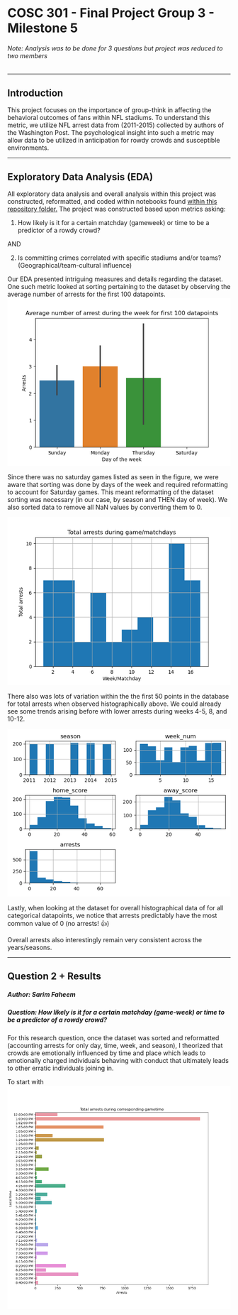 # COSC 301 - Final Project Group 3 - Milestone 5 
###### *Note: Analysis was to be done for 3 questions but project was reduced to two members*
---
## Introduction

This project focuses on the importance of group-think in affecting the behavioral outcomes of fans within NFL stadiums. To understand this metric, we utilize NFL arrest data from (2011-2015) collected by authors of the Washington Post. The psychological insight into such a metric may allow data to be utilized in anticipation for rowdy crowds and susceptible environments.

--- 

## Exploratory Data Analysis (EDA)

All exploratory data analysis and overall analysis within this project was constructed, reformatted, and coded within notebooks found [within this repository folder.](https://github.com/ubco-W2022T1-cosc301/project-group03/tree/main/notebooks) The project was constructed based upon metrics asking:
1. How likely is it for a certain matchday (gameweek) or time to be a predictor of a rowdy crowd? 

AND

2. Is committing crimes correlated with specific stadiums and/or teams? (Geographical/team-cultural influence)

Our EDA presented intriguing measures and details regarding the dataset. One such metric looked at sorting pertaining to the dataset by observing the average number of arrests for the first 100 datapoints. 
![Figure 1. Average number of arrests during the week for first 100 datapoints](images\\EDA1analysis3.png) 

Since there was no saturday games listed as seen in the figure, we were aware that sorting was done by days of the week and required reformatting to account for Saturday games. This meant reformatting of the dataset sorting was necessary (in our case, by season and THEN day of week). We also sorted data to remove all NaN values by converting them to 0.

![Figure 2. Total number of arrests during  gameweeks for first 50 datapoints](images\\EDA2analysis3.png)

There also was lots of variation within the the first 50 points in the database for total arrests when observed histographically above. We could already see some trends arising before with lower arrests during weeks 4-5, 8, and 10-12.

![Figure 3. Total number of arrests during  gameweeks for first 50 datapoints](images\\EDA3analysis3.png)

Lastly, when looking at the dataset for overall histographical data of for all categorical datapoints, we notice that arrests predictably have the most common value of 0 (no arrests! 👍)

Overall arrests also interestingly remain very consistent across the years/seasons.

---

## Question 2 + Results

##### Author: Sarim Faheem 

##### Question: How likely is it for a certain matchday (game-week) or time to be a predictor of a rowdy crowd?

For this research question, once the dataset was sorted and reformatted (accounting arrests for only day, time, week, and season), I theorized that crowds are emotionally influenced by time and place which leads to emotionally charged individuals behaving with conduct that ultimately leads to other erratic individuals joining in. 

To start with
![Figure 4. Total number of arrests during  gameweeks for first 50 datapoints](images\\fig1_analysis3.png)